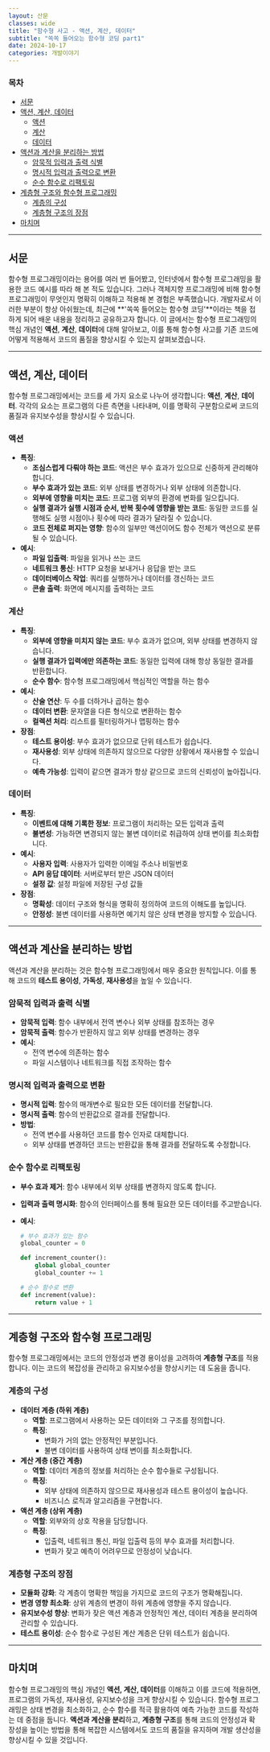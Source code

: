```yaml
---
layout: 산문
classes: wide
title: "함수형 사고 - 액션, 계산, 데이터"
subtitle: "쏙쏙 들어오는 함수형 코딩 part1"
date: 2024-10-17
categories: 개발이야기
---
```


### 목차

- [서문](#서문)
- [액션, 계산, 데이터](#액션-계산-데이터)
  - [액션](#액션)
  - [계산](#계산)
  - [데이터](#데이터)
- [액션과 계산을 분리하는 방법](#액션과-계산을-분리하는-방법)
  - [암묵적 입력과 출력 식별](#암묵적-입력과-출력-식별)
  - [명시적 입력과 출력으로 변환](#명시적-입력과-출력으로-변환)
  - [순수 함수로 리팩토링](#순수-함수로-리팩토링)
- [계층형 구조와 함수형 프로그래밍](#계층형-구조와-함수형-프로그래밍)
  - [계층의 구성](#계층의-구성)
  - [계층형 구조의 장점](#계층형-구조의-장점)
- [마치며](#마치며)

---

## 서문

함수형 프로그래밍이라는 용어를 여러 번 들어봤고, 인터넷에서 함수형 프로그래밍을 활용한 코드 예시를 따라 해 본 적도 있습니다.
그러나 객체지향 프로그래밍에 비해 함수형 프로그래밍이 무엇인지 명확히 이해하고 적용해 본 경험은 부족했습니다.
개발자로서 이러한 부분이 항상 아쉬웠는데, 최근에 **'쏙쏙 들어오는 함수형 코딩'**이라는 책을 접하게 되어 배운 내용을 정리하고 공유하고자 합니다.
이 글에서는 함수형 프로그래밍의 핵심 개념인 **액션**, **계산**, **데이터**에 대해 알아보고, 이를 통해 함수형 사고를 기존 코드에 어떻게
적용해서 코드의 품질을 향상시킬 수 있는지 살펴보겠습니다.

---

## 액션, 계산, 데이터

함수형 프로그래밍에서는 코드를 세 가지 요소로 나누어 생각합니다: **액션**, **계산**, **데이터**. 각각의 요소는 프로그램의 다른 측면을 나타내며,
이를 명확히 구분함으로써 코드의 품질과 유지보수성을 향상시킬 수 있습니다.

### 액션

- **특징**:
  - **조심스럽게 다뤄야 하는 코드**: 액션은 부수 효과가 있으므로 신중하게 관리해야 합니다.
  - **부수 효과가 있는 코드**: 외부 상태를 변경하거나 외부 상태에 의존합니다.
  - **외부에 영향을 미치는 코드**: 프로그램 외부의 환경에 변화를 일으킵니다.
  - **실행 결과가 실행 시점과 순서, 반복 횟수에 영향을 받는 코드**: 동일한 코드를 실행해도 실행 시점이나 횟수에 따라 결과가 달라질 수 있습니다.
  - **코드 전체로 퍼지는 영향**: 함수의 일부만 액션이어도 함수 전체가 액션으로 분류될 수 있습니다.
- **예시**:
  - **파일 입출력**: 파일을 읽거나 쓰는 코드
  - **네트워크 통신**: HTTP 요청을 보내거나 응답을 받는 코드
  - **데이터베이스 작업**: 쿼리를 실행하거나 데이터를 갱신하는 코드
  - **콘솔 출력**: 화면에 메시지를 출력하는 코드

### 계산

- **특징**:
  - **외부에 영향을 미치지 않는 코드**: 부수 효과가 없으며, 외부 상태를 변경하지 않습니다.
  - **실행 결과가 입력에만 의존하는 코드**: 동일한 입력에 대해 항상 동일한 결과를 반환합니다.
  - **순수 함수**: 함수형 프로그래밍에서 핵심적인 역할을 하는 함수
- **예시**:
  - **산술 연산**: 두 수를 더하거나 곱하는 함수
  - **데이터 변환**: 문자열을 다른 형식으로 변환하는 함수
  - **컬렉션 처리**: 리스트를 필터링하거나 맵핑하는 함수
- **장점**:
  - **테스트 용이성**: 부수 효과가 없으므로 단위 테스트가 쉽습니다.
  - **재사용성**: 외부 상태에 의존하지 않으므로 다양한 상황에서 재사용할 수 있습니다.
  - **예측 가능성**: 입력이 같으면 결과가 항상 같으므로 코드의 신뢰성이 높아집니다.

### 데이터

- **특징**:
  - **이벤트에 대해 기록한 정보**: 프로그램이 처리하는 모든 입력과 출력
  - **불변성**: 가능하면 변경되지 않는 불변 데이터로 취급하여 상태 변이를 최소화합니다.
- **예시**:
  - **사용자 입력**: 사용자가 입력한 이메일 주소나 비밀번호
  - **API 응답 데이터**: 서버로부터 받은 JSON 데이터
  - **설정 값**: 설정 파일에 저장된 구성 값들
- **장점**:
  - **명확성**: 데이터 구조와 형식을 명확히 정의하여 코드의 이해도를 높입니다.
  - **안정성**: 불변 데이터를 사용하면 예기치 않은 상태 변경을 방지할 수 있습니다.

---

## 액션과 계산을 분리하는 방법

액션과 계산을 분리하는 것은 함수형 프로그래밍에서 매우 중요한 원칙입니다. 이를 통해 코드의 **테스트 용이성**, **가독성**,
**재사용성**을 높일 수 있습니다.

### 암묵적 입력과 출력 식별

- **암묵적 입력**: 함수 내부에서 전역 변수나 외부 상태를 참조하는 경우
- **암묵적 출력**: 함수가 반환하지 않고 외부 상태를 변경하는 경우
- **예시**:
  - 전역 변수에 의존하는 함수
  - 파일 시스템이나 네트워크를 직접 조작하는 함수

### 명시적 입력과 출력으로 변환

- **명시적 입력**: 함수의 매개변수로 필요한 모든 데이터를 전달합니다.
- **명시적 출력**: 함수의 반환값으로 결과를 전달합니다.
- **방법**:
  - 전역 변수를 사용하던 코드를 함수 인자로 대체합니다.
  - 외부 상태를 변경하던 코드는 반환값을 통해 결과를 전달하도록 수정합니다.

### 순수 함수로 리팩토링

- **부수 효과 제거**: 함수 내부에서 외부 상태를 변경하지 않도록 합니다.
- **입력과 출력 명시화**: 함수의 인터페이스를 통해 필요한 모든 데이터를 주고받습니다.
- **예시**:

  ```python
  # 부수 효과가 있는 함수
  global_counter = 0

  def increment_counter():
      global global_counter
      global_counter += 1

  # 순수 함수로 변환
  def increment(value):
      return value + 1
  ```

---

## 계층형 구조와 함수형 프로그래밍

함수형 프로그래밍에서는 코드의 안정성과 변경 용이성을 고려하여 **계층형 구조**를 적용합니다. 이는 코드의
복잡성을 관리하고 유지보수성을 향상시키는 데 도움을 줍니다.

### 계층의 구성

- **데이터 계층 (하위 계층)**
  - **역할**: 프로그램에서 사용하는 모든 데이터와 그 구조를 정의합니다.
  - **특징**:
    - 변화가 거의 없는 안정적인 부분입니다.
    - 불변 데이터를 사용하여 상태 변이를 최소화합니다.
- **계산 계층 (중간 계층)**
  - **역할**: 데이터 계층의 정보를 처리하는 순수 함수들로 구성됩니다.
  - **특징**:
    - 외부 상태에 의존하지 않으므로 재사용성과 테스트 용이성이 높습니다.
    - 비즈니스 로직과 알고리즘을 구현합니다.
- **액션 계층 (상위 계층)**
  - **역할**: 외부와의 상호 작용을 담당합니다.
  - **특징**:
    - 입출력, 네트워크 통신, 파일 입출력 등의 부수 효과를 처리합니다.
    - 변화가 잦고 예측이 어려우므로 안정성이 낮습니다.

### 계층형 구조의 장점

- **모듈화 강화**: 각 계층이 명확한 책임을 가지므로 코드의 구조가 명확해집니다.
- **변경 영향 최소화**: 상위 계층의 변경이 하위 계층에 영향을 주지 않습니다.
- **유지보수성 향상**: 변화가 잦은 액션 계층과 안정적인 계산, 데이터 계층을 분리하여 관리할 수 있습니다.
- **테스트 용이성**: 순수 함수로 구성된 계산 계층은 단위 테스트가 쉽습니다.

---

## 마치며

함수형 프로그래밍의 핵심 개념인 **액션, 계산, 데이터**를 이해하고 이를 코드에 적용하면, 프로그램의 가독성, 재사용성, 유지보수성을 크게
향상시킬 수 있습니다. 함수형 프로그래밍은 상태 변경을 최소화하고, 순수 함수를 적극 활용하여 예측 가능한 코드를 작성하는 데 중점을 둡니다.
**액션과 계산을 분리**하고, **계층형 구조**를 통해 코드의 안정성과 확장성을 높이는 방법을 통해 복잡한 시스템에서도 코드의 품질을 유지하며
개발 생산성을 향상시킬 수 있을 것입니다.
